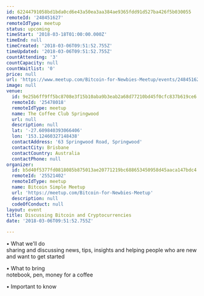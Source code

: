 ```yaml
---
id: 62244791058bd1bda0cd6e43a50ea3aa384ae9365fdd91d527ba426f5b030055
remoteId: '248451627'
remoteIdType: meetup
status: upcoming
timeStart: '2018-03-18T01:00:00.000Z'
timeEnd: null
timeCreated: '2018-03-06T09:51:52.755Z'
timeUpdated: '2018-03-06T09:51:52.755Z'
countAttending: '3'
countCapacity: null
countWaitlist: '0'
price: null
url: 'https://www.meetup.com/Bitcoin-for-Newbies-Meetup/events/248451627/'
image: null
venue:
  id: 9e25b6ff9ff5bc8708e3f15b10aba9b3eab2a68d77210bd45f0cfc837b619ce6
  remoteId: '25478018'
  remoteIdType: meetup
  name: The Coffee Club Springwood
  url: null
  description: null
  lat: '-27.609840393066406'
  lon: '153.12460327148438'
  contactAddress: '63 Springwood Road, Springwood'
  contactCity: Brisbane
  contactCountry: Australia
  contactPhone: null
organizer:
  id: b5d40f5377fd0818085b875013ae20771219bc688653450958d45aaca147bdc4
  remoteId: '25521402'
  remoteIdType: meetup
  name: Bitcoin Simple Meetup
  url: 'https://meetup.com/Bitcoin-for-Newbies-Meetup'
  description: null
  codeOfConduct: null
layout: event
title: Discussing Bitcoin and Cryptocurrencies
date: '2018-03-06T09:51:52.755Z'

---
```

<p>• What we'll do<br/>sharing and discussing news, tips, insights and helping people who are new and want to get started</p> <p>• What to bring<br/>notebook, pen, money for a coffee</p> <p>• Important to know</p>
